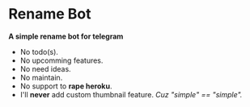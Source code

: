 # Rename Bot
**A simple rename bot for telegram**

- No todo(s).
- No upcomming features.
- No need ideas.
- No maintain.
- No support to **rape heroku**.
- I'll **never** add custom thumbnail feature. _Cuz "simple" == "simple"._
